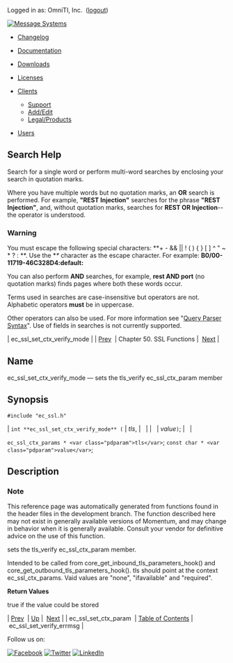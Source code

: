 Logged in as: OmniTI, Inc.  ([logout](https://support.messagesystems.com/logout.php))

[![Message Systems](https://support.messagesystems.com/images/ms-white205.png)](https://support.messagesystems.com/start.php) 

*   [Changelog](https://support.messagesystems.com/start.php?show=changelog)
*   [Documentation](https://support.messagesystems.com/docs/)
*   [Downloads](https://support.messagesystems.com/start.php)

*   [Licenses](https://support.messagesystems.com/license_summary.php)
*   <a href="">Clients</a>
    *   [Support](https://support.messagesystems.com/cs.php)
    *   [Add/Edit](https://support.messagesystems.com/edit_client.php)
    *   [Legal/Products](https://support.messagesystems.com/edit_products.php)
*   [Users](https://support.messagesystems.com/edit_customer.php)

## Search Help

Search for a single word or perform multi-word searches by enclosing your search in quotation marks.

Where you have multiple words but no quotation marks, an **OR** search is performed. For example, **"REST Injection"** searches for the phrase **"REST Injection"**, and, without quotation marks, searches for **REST OR Injection**--the operator is understood.

### Warning

You must escape the following special characters: **+ - && || ! ( ) { } [ ] ^ " ~ * ? : \**. Use the **\** character as the escape character. For example: **B0/00-11719-46C328D4\:default\:**

You can also perform **AND** searches, for example, **rest AND port** (no quotation marks) finds pages where both these words occur.

Terms used in searches are case-insensitive but operators are not. Alphabetic operators **must** be in uppercase.

Other operators can also be used. For more information see "[Query Parser Syntax](https://lucene.apache.org/core/old_versioned_docs/versions/3_0_0/queryparsersyntax.html)". Use of fields in searches is not currently supported.

| ec_ssl_set_ctx_verify_mode |
| [Prev](apis.ec_ssl_set_ctx_param.php)  | Chapter 50. SSL Functions |  [Next](apis.ec_ssl_set_verify_errmsg.php) |

<a name="apis.ec_ssl_set_ctx_verify_mode"></a>
## Name

ec_ssl_set_ctx_verify_mode — sets the tls_verify ec_ssl_ctx_param member

## Synopsis

`#include "ec_ssl.h"`

| `int **ec_ssl_set_ctx_verify_mode** (` | <var class="pdparam">tls</var>, |   |
|   | <var class="pdparam">value</var>`)`; |   |

`ec_ssl_ctx_params * <var class="pdparam">tls</var>`;
`const char * <var class="pdparam">value</var>`;<a name="idp35288000"></a>
## Description

### Note

This reference page was automatically generated from functions found in the header files in the development branch. The function described here may not exist in generally available versions of Momentum, and may change in behavior when it is generally available. Consult your vendor for definitive advice on the use of this function.

sets the tls_verify ec_ssl_ctx_param member.

Intended to be called from core_get_inbound_tls_parameters_hook() and core_get_outbound_tls_parameters_hook(). <parameter>tls</parameter> should point at the context <literal>ec_ssl_ctx_params</literal>. Vaid values are "none", "ifavailable" and "required".

**Return Values**

true if the value could be stored

| [Prev](apis.ec_ssl_set_ctx_param.php)  | [Up](ssl.php) |  [Next](apis.ec_ssl_set_verify_errmsg.php) |
| ec_ssl_set_ctx_param  | [Table of Contents](index.php) |  ec_ssl_set_verify_errmsg |

Follow us on:

[![Facebook](https://support.messagesystems.com/images/icon-facebook.png)](http://www.facebook.com/messagesystems) [![Twitter](https://support.messagesystems.com/images/icon-twitter.png)](http://twitter.com/#!/MessageSystems) [![LinkedIn](https://support.messagesystems.com/images/icon-linkedin.png)](http://www.linkedin.com/company/message-systems)